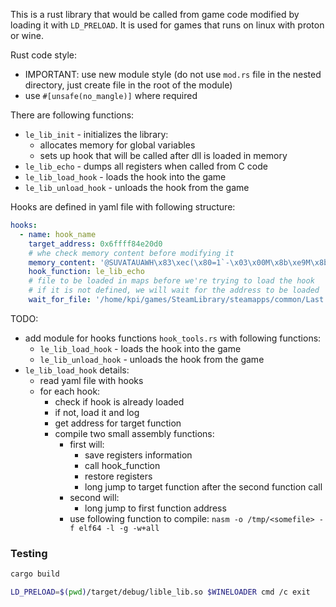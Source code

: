 This is a rust library that would be called from game code modified by loading it with `LD_PRELOAD`.
It is used for games that runs on linux with proton or wine.

Rust code style:

* IMPORTANT: use new module style (do not use `mod.rs` file in the nested directory, just create file in the root of the module)
* use `#[unsafe(no_mangle)]` where required

There are following functions:

* `le_lib_init` - initializes the library:
  * allocates memory for global variables
  * sets up hook that will be called after dll is loaded in memory
* `le_lib_echo` - dumps all registers when called from C code
* `le_lib_load_hook` - loads the hook into the game
* `le_lib_unload_hook` - unloads the hook from the game


Hooks are defined in yaml file with following structure:
```yaml
hooks:
  - name: hook_name
    target_address: 0x6ffff84e20d0
    # whe check memory content before modifying it
    memory_content: '@SUVATAUAWH\x83\xec(\x80=1`-\x03\x00M\x8b\xe9M\x8b\xe0H\x8b\xeaH\x8b'
    hook_function: le_lib_echo
    # file to be loaded in maps before we're trying to load the hook
    # if it is not defined, we will wait for the address to be loaded
    wait_for_file: '/home/kpi/games/SteamLibrary/steamapps/common/Last Epoch/GameAssembly.dll'
```

TODO:
* add module for hooks functions `hook_tools.rs` with following functions:
  - `le_lib_load_hook` - loads the hook into the game
  - `le_lib_unload_hook` - unloads the hook from the game
* `le_lib_load_hook` details:
  - read yaml file with hooks
  - for each hook:
    - check if hook is already loaded
    - if not, load it and log
    - get address for target function
    - compile two small assembly functions:
      - first will:
        - save registers information
        - call hook_function
        - restore registers
        - long jump to target function after the second function call
      - second will:
        - long jump to first function address
      - use following function to compile: `nasm -o /tmp/<somefile> -f elf64 -l -g -w+all`


### Testing

```bash
cargo build

LD_PRELOAD=$(pwd)/target/debug/lible_lib.so $WINELOADER cmd /c exit
```